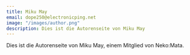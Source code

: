 ```yaml
---
title: Miku May
email: dope250@electronicping.net
image: "/images/author.png"
description: Dies ist die Autorenseite von Miku May
---
```


Dies ist die Autorenseite von Miku May, einem Mitglied von Neko:Mata.
